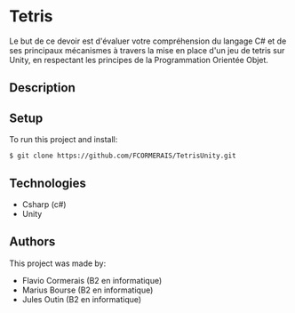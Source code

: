 # Tetris

Le but de ce devoir est d'évaluer votre compréhension du langage C# et de ses principaux mécanismes à travers la mise en place d'un jeu de tetris sur Unity, en respectant les principes de la Programmation Orientée Objet.

## Description


## Setup

To run this project and install:

```
$ git clone https://github.com/FCORMERAIS/TetrisUnity.git
```

## Technologies

* Csharp (c#)
* Unity

## Authors

This project was made by:

* Flavio Cormerais (B2 en informatique)
* Marius Bourse (B2 en informatique)
* Jules Outin (B2 en informatique)